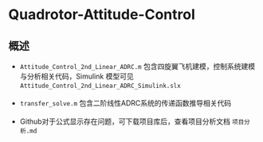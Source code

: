 # Quadrotor-Attitude-Control
## 概述
+ `Attitude_Control_2nd_Linear_ADRC.m` 包含四旋翼飞机建模，控制系统建模与分析相关代码，Simulink 模型可见 `Attitude_Control_2nd_Linear_ADRC_Simulink.slx`<br><br>
+ `transfer_solve.m` 包含二阶线性ADRC系统的传递函数推导相关代码<br><br>
+ Github对于公式显示存在问题，可下载项目库后，查看项目分析文档 `项目分析.md`
